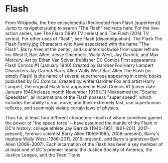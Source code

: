 # Flash
From Wikipedia, the free encyclopedia
  (Redirected from Flash (superhero))
Jump to navigationJump to search
"The Flash" redirects here. For the live-action series, see The Flash (1990 TV series) and The Flash (2014 TV series). For other uses of "flash", see Flash (disambiguation).
The Flash
The Flash Family.jpg
Characters who have associated with the name "The Flash": Barry Allen at the center, and counterclockwise from upper left are Iris West II, Bart Allen, Jesse Chambers, Wally West, Jay Garrick, and Max Mercury. Art by Ethan Van Sciver.
Publisher	DC Comics
First appearance	Flash Comics #1 (January 1940)
Created by	Gardner Fox
Harry Lampert
Characters	Jay Garrick
Barry Allen
Wally West
Bart Allen
The Flash (or simply Flash) is the name of several superheroes appearing in comic books published by DC Comics. Created by writer Gardner Fox and artist Harry Lampert, the original Flash first appeared in Flash Comics #1 (cover date January 1940/release month November 1939).[1] Nicknamed the "Scarlet Speedster", all incarnations of the Flash possess "super speed", which includes the ability to run, move, and think extremely fast, use superhuman reflexes, and seemingly violate certain laws of physics.

Thus far, at least four different characters—each of whom somehow gained the power of "the speed force"—have assumed the mantle of the Flash in DC's history: college athlete Jay Garrick (1940–1951, 1961–2011, 2017–present), forensic scientist Barry Allen (1956–1985, 2008–present), Barry's nephew Wally West (1986–2011, 2016–present), and Barry's grandson Bart Allen (2006–2007). Each incarnation of the Flash has been a key member of at least one of DC's premier teams: the Justice Society of America, the Justice League, and the Teen Titans.
